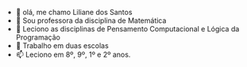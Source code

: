 - 👋 olá, me chamo Liliane dos Santos
- 👀 Sou professora da disciplina de Matemática
- 🌱 Leciono as disciplinas de Pensamento Computacional e Lógica da Programação
- 💞️ Trabalho em duas escolas
- 📫 Leciono em 8º, 9º, 1º e 2º anos.

<!---
liliane21071997/liliane21071997 is a ✨ special ✨ repository because its `README.md` (this file) appears on your GitHub profile.
You can click the Preview link to take a look at your changes.
--->
